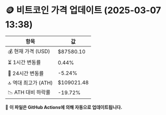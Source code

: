 # 🪙 비트코인 가격 업데이트 (2025-03-07 13:38)

| 항목                | 값 |
|--------------------|----------------|
| 💰 현재 가격 (USD) | $87580.10 |
| ⏳ 1시간 변동률    | 0.44% |
| 📆 24시간 변동률   | -5.24% |
| 🔝 역대 최고가 (ATH) | $109021.48 |
| 📉 ATH 대비 하락률 | -19.72% |

🔄 **이 파일은 GitHub Actions에 의해 자동으로 업데이트됩니다.**
